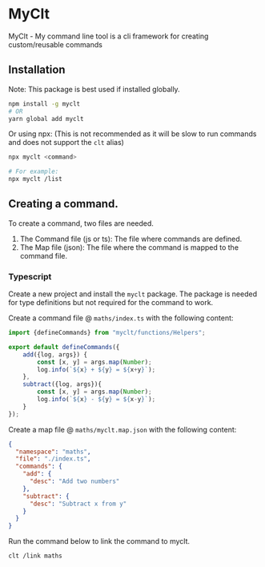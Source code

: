 # MyClt

MyClt -
My command line tool is a cli framework
for creating custom/reusable commands


## Installation
Note: This package is best used if installed globally.

```bash
npm install -g myclt
# OR
yarn global add myclt
```

Or using npx: (This is not recommended as it will be slow to run commands and does not support the `clt` alias)

```bash
npx myclt <command>

# For example:
npx myclt /list
```


## Creating a command.
To create a command, two files are needed.

1. The Command file (js or ts): The file where commands are defined.
2. The Map file (json): The file where the command is mapped to the command file.


### Typescript
Create a new project and install the `myclt` package.
The package is needed for type definitions but not required for the command to work.

Create a command file @ `maths/index.ts` with the following content:

```ts
import {defineCommands} from "myclt/functions/Helpers";

export default defineCommands({
    add({log, args}) {
        const [x, y] = args.map(Number);
        log.info(`${x} + ${y} = ${x+y}`);
    },
    subtract({log, args}){
        const [x, y] = args.map(Number);
        log.info(`${x} - ${y} = ${x-y}`);
    }
});
```

Create a map file @ `maths/myclt.map.json` with the following content:

```json
{
  "namespace": "maths",
  "file": "./index.ts",
  "commands": {
    "add": {
      "desc": "Add two numbers"
    },
    "subtract": {
      "desc": "Subtract x from y"
    }
  }
}
```

Run the command below to link the command to myclt.

```bash
clt /link maths
```
